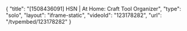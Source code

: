 {
    "title": "[1508436091] HSN | At Home: Craft Tool Organizer",
    "type": "solo",
    "layout": "iframe-static",
    "videoId": "123178282",
    "url": "\/tvpembed\/123178282"
}